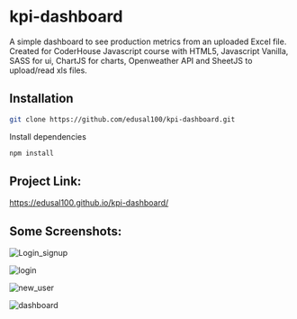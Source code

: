 # kpi-dashboard

A simple dashboard to see production metrics from an uploaded Excel file.
Created for CoderHouse Javascript course with HTML5, Javascript Vanilla, SASS for ui, ChartJS for charts, Openweather API and SheetJS to upload/read xls files.

## Installation


```bash
git clone https://github.com/edusal100/kpi-dashboard.git
```

Install dependencies

```bash
npm install
```

## Project Link:

https://edusal100.github.io/kpi-dashboard/

## Some Screenshots:

![Login_signup](https://github.com/edusal100/kpi-dashboard/assets/5882499/08af998c-0f7d-40ea-8b0a-82a71501db62)

![login](https://github.com/edusal100/kpi-dashboard/assets/5882499/f425d889-495e-48a8-8e04-372542cf93a3)

![new_user](https://github.com/edusal100/kpi-dashboard/assets/5882499/55b75f0d-61b5-4b91-91c6-8087d21890b0)

![dashboard](https://github.com/edusal100/kpi-dashboard/assets/5882499/56c7f785-a691-4de3-a00f-be6fca56ade4)



